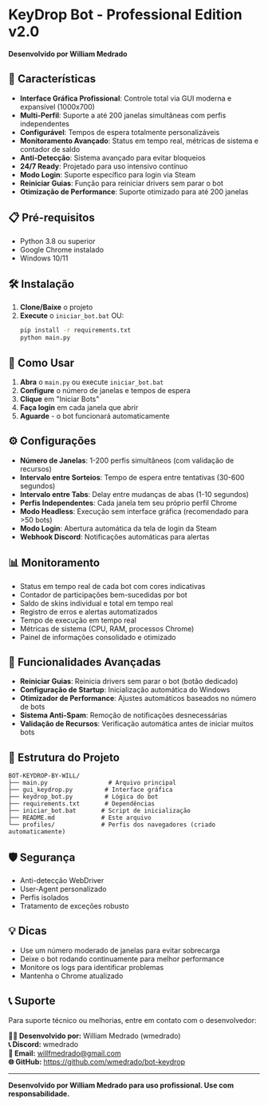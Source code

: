 # KeyDrop Bot - Professional Edition v2.0

**Desenvolvido por William Medrado**

## 🚀 Características

- **Interface Gráfica Profissional**: Controle total via GUI moderna e expansível (1000x700)
- **Multi-Perfil**: Suporte a até 200 janelas simultâneas com perfis independentes
- **Configurável**: Tempos de espera totalmente personalizáveis
- **Monitoramento Avançado**: Status em tempo real, métricas de sistema e contador de saldo
- **Anti-Detecção**: Sistema avançado para evitar bloqueios
- **24/7 Ready**: Projetado para uso intensivo contínuo
- **Modo Login**: Suporte específico para login via Steam
- **Reiniciar Guias**: Função para reiniciar drivers sem parar o bot
- **Otimização de Performance**: Suporte otimizado para até 200 janelas

## 📋 Pré-requisitos

- Python 3.8 ou superior
- Google Chrome instalado
- Windows 10/11

## 🛠️ Instalação

1. **Clone/Baixe** o projeto
2. **Execute** o `iniciar_bot.bat` OU:
   ```bash
   pip install -r requirements.txt
   python main.py
   ```

## 🎯 Como Usar

1. **Abra** o `main.py` ou execute `iniciar_bot.bat`
2. **Configure** o número de janelas e tempos de espera
3. **Clique** em "Iniciar Bots"
4. **Faça login** em cada janela que abrir
5. **Aguarde** - o bot funcionará automaticamente

## ⚙️ Configurações

- **Número de Janelas**: 1-200 perfis simultâneos (com validação de recursos)
- **Intervalo entre Sorteios**: Tempo de espera entre tentativas (30-600 segundos)
- **Intervalo entre Tabs**: Delay entre mudanças de abas (1-10 segundos)
- **Perfis Independentes**: Cada janela tem seu próprio perfil Chrome
- **Modo Headless**: Execução sem interface gráfica (recomendado para >50 bots)
- **Modo Login**: Abertura automática da tela de login da Steam
- **Webhook Discord**: Notificações automáticas para alertas

## 📊 Monitoramento

- Status em tempo real de cada bot com cores indicativas
- Contador de participações bem-sucedidas por bot
- Saldo de skins individual e total em tempo real
- Registro de erros e alertas automatizados
- Tempo de execução em tempo real
- Métricas de sistema (CPU, RAM, processos Chrome)
- Painel de informações consolidado e otimizado

## 🔧 Funcionalidades Avançadas

- **Reiniciar Guias**: Reinicia drivers sem parar o bot (botão dedicado)
- **Configuração de Startup**: Inicialização automática do Windows
- **Otimizador de Performance**: Ajustes automáticos baseados no número de bots
- **Sistema Anti-Spam**: Remoção de notificações desnecessárias
- **Validação de Recursos**: Verificação automática antes de iniciar muitos bots

## 🔧 Estrutura do Projeto

```
BOT-KEYDROP-BY-WILL/
├── main.py                 # Arquivo principal
├── gui_keydrop.py         # Interface gráfica
├── keydrop_bot.py         # Lógica do bot
├── requirements.txt       # Dependências
├── iniciar_bot.bat       # Script de inicialização
├── README.md             # Este arquivo
└── profiles/             # Perfis dos navegadores (criado automaticamente)
```

## 🛡️ Segurança

- Anti-detecção WebDriver
- User-Agent personalizado
- Perfis isolados
- Tratamento de exceções robusto

## 💡 Dicas

- Use um número moderado de janelas para evitar sobrecarga
- Deixe o bot rodando continuamente para melhor performance
- Monitore os logs para identificar problemas
- Mantenha o Chrome atualizado

## 📞 Suporte

Para suporte técnico ou melhorias, entre em contato com o desenvolvedor:

**👨‍💻 Desenvolvido por:** William Medrado (wmedrado)  
**📞 Discord:** wmedrado  
**📧 Email:** willfmedrado@gmail.com  
**🌐 GitHub:** https://github.com/wmedrado/bot-keydrop

---

**Desenvolvido por William Medrado para uso profissional. Use com responsabilidade.**
